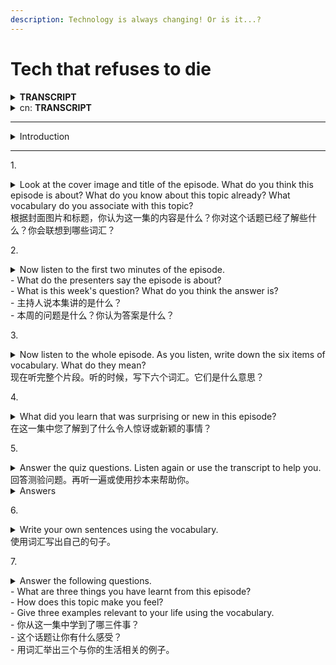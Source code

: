 ```yaml
---
description: Technology is always changing! Or is it...?
---
```


# Tech that refuses to die





<details>

<summary><strong>TRANSCRIPT</strong></summary>

**Phil**\
Hello. This is 6 Minute English from BBC Learning English. I’m Phil.

**Georgie**\
And I’m Georgie.

**Phil**\
The exciting thing about technology is that it’s always changing. Can you remember when computer floppy disks, hand-held Game Boys, and fax machines were in fashion? Do you still have a Walkman cassette player from the 1980s?

**Georgie**\
Today technology progresses so quickly that old tech soon becomes **obsolete**, no longer in use having been replaced by something better or more fashionable.

**Phil**\
So, you might be surprised to hear that until recently the government of Japan still used three and-a-half inch floppy disks to store official documents; that around the world, music cassettes and Walkmans are making a comeback; and that even the world-famous Swiss CERN physics laboratory uses old-fashioned magnetic tape reels to record its data.

**Georgie**\
Yes, it seems that some old technology just refuses to die - maybe because people still love it, or maybe because of the old English proverb, **if it ain’t broke, don’t fix it**, meaning that things should only be changed if they don’t work. So, in this programme, we’ll be hearing about old tech which continues to be used today. And, as usual, we’ll be learning some useful new vocabulary as well.

**Phil**\
But first I have a question for you, Georgie. Computers have seen some of the biggest advances in technology. But what was the name of the first computer developed for home use in the UK? Was it:

a) the Commodore 64?\
b) the Sinclair ZX80? or,\
c) the BBC Micro?

**Georgie**\
Hmm, I’ll guess it was the Commodore 64.

**Phil**\
OK, Georgie, we'll find out if that's the correct answer later in the programme. One reason for not updating tech is if the original design still works well. NASA engineer, Jonathan Sauder, designed HAR-V, a mechanical rover able to survive the inhospitable conditions on Venus where temperatures reach 460C. Here’s Jonathan talking to BBC World Service programme, Tech Life:

**Jonathan Sauder**\
…Venus has a very long night. It's actually about 60 days long that you're in total darkness. So that's where we came up with the concept for HAR-V: a mechanical **clockwork** rover that could be powered by Venus’s winds in order to allow it to survive Venus’s long hot nights.

**Georgie**\
Conditions on Venus mean that ordinary electronics simply won’t work. That’s why Jonathan built a **clockwork** rover, a machine with springs and wheels inside which works when it’s wound up with a key. **Clockwork** technology from the 1st century being used in 2024 by NASA!

**Phil**\
Other tech which refuses to die is just too much trouble to change. For example, countries around the world use different electrical plugs which would be better to standardise – but imagine the work involved! Here, Chris Vallance, presenter of BBC World Service’s, Tech Life, discusses a similar example with Dr Tacye Phillipson, science curator at the National Museum of Scotland:

**Chris Vallance**\
Another piece of tech that people say has sort of refused to die is the **QWERTY** keyboard, the layout of keyboards that we all have, and is perhaps not the most efficient layout in terms of the speed of typing.

**Dr Tacye Phillipson**\
It's the layout we're all really, really used to though, and if you see court reporters, stenographers, they have special keyboards and can type so fast to takedown **verbatim,** but they also look very complicated, I don't actually want to learn to use one of those so I'll **stick with** QWERTY for the moment.

**Georgie**\
Chris and Tacye discussed **QWERTY,** the traditional typewriter arrangement of keys on a computer keyboard in which the top line begins with the letters q, w, e, r, t and y. In terms of being able to type quickly, QWERTY isn’t the best - in fact, court reporters type much faster with alternative keyboards. Court reporters need to type fast to record cases **verbatim,** using exactly the same words that were originally spoken.

**Phil**\
But because everyone is used to QWERTY keyboards, the tech lives on. That’s why Tacye says she’ll **stick with** QWERTY, she’ll continue using it and not change to something else. And speaking of QWERTY keyboards has reminded me of my question, Georgie.

**Georgie**\
Yes, you asked me the name of the first home computer released in the UK, and I guessed it was the Commodore 64…

**Phil**\
Which was… the wrong answer, I’m afraid. In fact, the UK’s first home computer was the Sinclair ZX80 which was released in 1980 and used a whopping 4 kilobyte memory, that’s about half an email! OK, it’s time to recap the vocabulary we've learned in this programme starting with **obsolete**, meaning no longer in use, having been replaced by something newer or better.

**Georgie**\
The idiom, **if it ain’t (or isn’t) broke, don’t fix it**, is used to say that if something is working, there is no reason to try to change it.

**Phil**\
**Clockwork** machinery uses metal springs and wheels which move when they are wound up with a key.

**Georgie**\
**QWERTY** refers to the traditional typewriter arrangement of keys in which the top line begins with the letters q,w,e,r, t and y

**Phil**\
If you say something **verbatim,** you use exactly the same words which that originally used.

**Georgie**\
And finally, to **stick with** something means to continue using or doing it. Once again our six minutes are up, but remember to join us again next time for more trending topics and useful vocabulary, here at 6 Minute English. Goodbye for now!

**Phil**\
Bye!

</details>

<details>

<summary>cn: <strong>TRANSCRIPT</strong></summary>

**Phil**\
大家好，这里是 BBC 学英语的《六分钟英语》。我是 Phil。

**Georgie**\
我是 Georgie。

**Phil**\
技术的魅力就在于它总是在变化。你还记得当年流行的软盘、掌上游戏机 Game Boy 和传真机吗？你是否还留着一台 1980 年代的随身听？

**Georgie**\
如今，技术发展得如此之快，以至于旧的技术很快就会变得过时，不再被使用，因为它们已经被更好或更时尚的东西取代了。

**Phil**\
所以，你可能会惊讶地发现，直到最近，日本政府还在使用三寸半的软盘存储官方文件；而在全球范围内，磁带和随身听正在卷土重来；甚至世界著名的瑞士 CERN 物理实验室仍在使用老式的磁带盘记录数据。

**Georgie**\
是的，有些老旧技术似乎就是拒绝退出历史舞台——可能是因为人们仍然喜欢它，或者是因为一句老英语谚语：“如果没坏，就别修。” 意思是，只有在东西坏了的时候才需要更换。因此，在本期节目中，我们将探讨那些至今仍在使用的旧技术，并学习一些有用的新词汇。

**Phil**\
不过首先，我有个问题要问你，Georgie。计算机技术取得了巨大的进步，但你知道英国第一台面向家庭用户的计算机叫什么吗？是：

a) Commodore 64？\
b) Sinclair ZX80？\
c) BBC Micro？

**Georgie**\
嗯，我猜是 Commodore 64。

**Phil**\
好的，Georgie，稍后我们会揭晓正确答案。某些技术之所以没有被更新，是因为它们的原始设计仍然很好用。NASA 工程师 Jonathan Sauder 设计了一款名为 HAR-V 的机械探测器，它能够在金星恶劣的环境下生存，那里温度高达 460 摄氏度。以下是他在 BBC 世界服务节目《科技生活》中的讲话：

**Jonathan Sauder**\
……金星有一个非常漫长的夜晚，大约有 60 天处于完全黑暗中。因此我们提出了 HAR-V 的概念：一种由金星风力驱动的机械发条探测器，使其能够在金星漫长而炽热的夜晚中生存。

**Georgie**\
金星上的环境使普通电子设备无法工作。因此 Jonathan 制造了一个发条探测器，这是一种内部有弹簧和齿轮的机器，靠钥匙上发条来工作。来自公元一世纪的发条技术如今竟然被 NASA 用在 2024 年的任务中！

**Phil**\
还有一些老旧技术因为更换代价太高，所以一直没有被淘汰。比如，世界各国使用的电插头标准不同，虽然统一标准会更好，但想想涉及的工作量吧！在这里，BBC 世界服务的《科技生活》主持人 Chris Vallance 与苏格兰国家博物馆的科学策展人 Tacye Phillipson 博士讨论了一个类似的例子：

**Chris Vallance**\
另一个似乎“拒绝退出历史舞台”的技术是 QWERTY 键盘布局，这种布局广泛使用，但在打字速度方面并不是最高效的。

**Tacye Phillipson**\
但这是我们大家都非常习惯的布局。如果你看法庭速记员，他们使用的是特殊键盘，打字速度非常快，可以逐字记录，但这些键盘看起来也非常复杂，我其实不想学会使用那种键盘，所以我会继续用 QWERTY 键盘。

**Georgie**\
Chris 和 Tacye 讨论的是 QWERTY 键盘，这种传统的键盘布局上排以 q、w、e、r、t 和 y 开头。就打字速度而言，QWERTY 其实并不是最好的——事实上，法庭速记员使用的替代键盘可以打得更快。法庭速记员需要逐字记录案件，使用的词语与原话一字不差。

**Phil**\
但由于大家都已经习惯了 QWERTY 键盘，这种技术依然存在。这就是为什么 Tacye 说她会继续使用 QWERTY 键盘，而不会改用其他的键盘布局。说到 QWERTY 键盘，这让我想起了我的问题，Georgie。

**Georgie**\
是的，你问我英国发布的第一台家用计算机叫什么，我猜是 Commodore 64……

**Phil**\
可惜，这是错误答案。实际上，英国的第一台家用计算机是 Sinclair ZX80，于 1980 年发布，拥有 4 KB 的内存，仅相当于半封电子邮件的大小！好吧，现在我们来回顾一下本期节目中学到的词汇。

**Georgie**\
首先是“obsolete”，意思是过时的，已被更新或更好的事物取代。

**Phil**\
接着是谚语“if it ain’t broke, don’t fix it”，意思是如果东西没有坏，就不要去更改它。

**Georgie**\
“Clockwork” 指的是使用金属弹簧和齿轮的机械装置，通过上发条工作。

**Phil**\
“QWERTY” 指的是传统的键盘布局，上排从 q、w、e、r、t 和 y 开始。

**Georgie**\
“Verbatim” 表示逐字逐句地使用完全相同的词汇。

**Phil**\
最后，“to stick with something” 意思是继续使用或坚持某事物。我们的六分钟时间又到了，但别忘了下次再来和我们一起学习更多热门话题和有用的词汇，这里是《六分钟英语》。再见！

**Georgie**\
再见！

</details>

***

<details>

<summary>Introduction</summary>

Why is some old technology still used? Georgie and Phil discuss this and teach you some useful vocabulary.

</details>

***

1\.

<details>

<summary>Look at the cover image and title of the episode. What do you think this episode is about? What do you know about this topic already? What vocabulary do you associate with this topic?<br>根据封面图片和标题，你认为这一集的内容是什么？你对这个话题已经了解些什么？你会联想到哪些词汇？</summary>

The title "Tech that refuses to die" suggests the episode will discuss technologies that are considered outdated but are still in use today. I expect it to cover devices like floppy disks, cassette players, and older storage methods. The vocabulary I associate with this topic includes words like "obsolete," "retro," "comeback," and "clockwork."

cn: \
这一集的标题是 "Tech that refuses to die"（那些拒绝消失的技术），从标题来看，这一集可能会讨论一些尽管看似过时但仍在被使用的技术。这类话题通常涉及老旧设备或机械设计，例如软盘、随身听、磁带等。我会联想到的词汇有 "obsolete"（过时的）、"retro"（复古的）、"comeback"（卷土重来）和 "clockwork"（发条机械）。

</details>

2\.

<details>

<summary>Now listen to the first two minutes of the episode.<br>- What do the presenters say the episode is about?<br>- What is this week's question? What do you think the answer is?<br>- 主持人说本集讲的是什么？<br>- 本周的问题是什么？你认为答案是什么？</summary>

The presenters say the episode is about old technology that continues to be used today despite seeming outdated.\
**This week's question:** What was the first computer developed for home use in the UK?\
Options:

* a) Commodore 64
* b) Sinclair ZX80
* c) BBC Micro

**Georgie’s guess:** Commodore 64.\
**Correct answer:** Sinclair ZX80.

cn:

**节目内容：** 主持人讨论的是一些旧技术即使在现代也依然被使用的现象，并解释了为什么这些技术没有被淘汰。

**本周的问题：** 英国推出的第一台家用计算机是什么名字？ 选项： a) Commodore 64\
b) Sinclair ZX80\
c) BBC Micro

**Georgie 的回答：** 她猜是 Commodore 64。

**正确答案：** Sinclair ZX80。

</details>

3\.

<details>

<summary>Now listen to the whole episode. As you listen, write down the six items of vocabulary. What do they mean?<br>现在听完整个片段。听的时候，写下六个词汇。它们是什么意思？</summary>

a. obsolete - no longer in use, having been replaced by something newer, better or more fashionable

b. if it ain't broke, don't fix it - (idiom) used to say that if something is working satisfactorily, there is no reason to try to change it

c. clockwork - machinery using metal springs and wheels which move when wound up with a key

d. QWERTY - the traditional typewriter arrangement of keys in which the top line begins with the letters q,w,e,r, t and y

e. verbatim - using exactly the same words as were originally used

f. stick with - continue using or doing something

cn:

**六个词汇及其意思：**

a) **obsolete**\
意思：过时的，已经被更新的或更好的东西取代了。

b) **if it ain’t broke, don’t fix it**\
意思：一种谚语，表示如果某物工作正常，就没有必要去更改它。

c) **clockwork**\
意思：使用金属弹簧和齿轮的机械装置，通过上发条工作。

d) **QWERTY**\
意思：传统的键盘布局，上排从字母 q、w、e、r、t 和 y 开始。

e) **verbatim**\
意思：逐字逐句，使用完全相同的词汇。

f) **stick with**\
意思：继续使用或坚持某事物。

</details>



4\.

<details>

<summary>What did you learn that was surprising or new in this episode?<br>在这一集中您了解到了什么令人惊讶或新颖的事情？</summary>

It was surprising to learn that the CERN laboratory in Switzerland still uses magnetic tape reels to store data. It’s also unexpected that Japan’s government used floppy disks for official documents until recently. Additionally, I found it fascinating that NASA created a clockwork rover for exploring Venus, relying on ancient mechanical technology combined with modern space exploration needs.

cn:

让我感到惊讶的是，瑞士的 CERN 实验室竟然还在使用磁带卷来存储数据，这种看似古老的存储技术如今仍然被应用在最前沿的科学研究中。此外，日本政府直到最近还在使用软盘存储官方文件，这也是出乎意料的，毕竟软盘已经在市场上消失多年了。最后，NASA 居然设计了一款发条驱动的探测器用于金星探索，这种结合古老机械技术和现代太空探索的方式非常创新。

</details>

5\.

<details>

<summary>Answer the quiz questions. Listen again or use the transcript to help you.<br>回答测验问题。再听一遍或使用抄本来帮助你。</summary>

1. Which old tech is still used by the CERN physics laboratory in Switzerland?\
   a) floppy disks\
   b) magnetic tape reels\
   c) music cassette

<!---->

2. What is the meaning of the idiom 'if it ain't broke, don't fix it'?\
   a) you can't mend old technology\
   b) it's good to keep your devices up-to-date\
   c) only change something if it doesn't work

<!---->

3. What does 'QWERTY' refer to?\
   a) a computer or typewriter keyboard\
   b) a type of computer chip\
   c) a smartphone

<!---->

4. "Brad has an amazing memory. He can remember whole conversations\_\_\_\_\_\_."\
   a) verbatim\
   b) verbally\
   c) virtually

<!---->

5. Which phrasal verb means 'to continue using or doing something'?\
   a) stick up\
   b) stick over\
   c) stick with

<!---->

6. What is the meaning of 'obsolete'?\
   a) no longer in use\
   b) very fat\
   c) egg shap

</details>

<details>

<summary>Answers</summary>

1b, 2c, 3a, 4a, 5c, 6a

</details>



6\.

<details>

<summary>Write your own sentences using the vocabulary.<br>使用词汇写出自己的句子。</summary>

* My old smartphone is now obsolete because it can’t run the latest apps.
* If it ain’t broke, don’t fix it – that’s why I’m still using my old laptop.
* The antique clock in my house is clockwork and needs to be wound up daily.
* I’m so used to the QWERTY layout that I don’t want to switch to any other keyboard.
* The court stenographer had to type the witness's statement verbatim.
* I decided to stick with my current phone because it still works well.

</details>

7\.

<details>

<summary>Answer the following questions.<br>- What are three things you have learnt from this episode?<br>- How does this topic make you feel?<br>- Give three examples relevant to your life using the vocabulary.<br>- 你从这一集中学到了哪三件事？<br>- 这个话题让你有什么感受？<br>- 用词汇举出三个与你的生活相关的例子。</summary>

**Answer the following questions:**

1. **What are three things you have learnt from this episode?**
   * The Japanese government recently used floppy disks for official documents.
   * CERN still relies on magnetic tape reels for data storage.
   * NASA designed a clockwork rover for Venus exploration.
2. **How does this topic make you feel?** It makes me appreciate that not all technological progress means abandoning older inventions. Some classic designs are still very practical and reliable, even in modern contexts.
3. **Give three examples relevant to your life using the vocabulary.**
   * My first gaming console is now obsolete, but I still keep it for nostalgic reasons.
   * I stick with my old QWERTY keyboard because it’s what I’m used to.
   * My grandfather’s clock is a beautiful piece of clockwork technology that still works perfectly.

cn:

**学习到的新内容：**

1. 日本政府直到最近还在使用软盘存储官方文件。
2. NASA 在 2024 年设计了一款机械发条探测器，用于金星探索。
3. 法庭速记员使用特殊键盘，可以比 QWERTY 键盘更快地记录文字。

**感受：** 这个话题让我觉得有趣，因为有些我们认为过时的技术居然还在被使用，说明它们的设计非常经典。

**结合自己生活的例子：**

1. 我的旧手机虽然已经过时，但我还是继续使用它（stick with it）。
2. 我使用的键盘是 QWERTY 布局的，虽然知道其他布局更快，但我还是习惯了这个。
3. 有些古董钟表是发条驱动的（clockwork），它们在现代依然能正常工作

</details>

